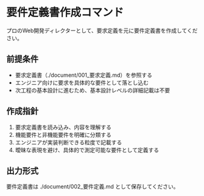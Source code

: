 # 要件定義書作成コマンド

プロのWeb開発ディレクターとして、要求定義を元に要件定義書を作成してください。

## 前提条件
- 要求定義書（./document/001_要求定義.md）を参照する
- エンジニア向けに要求を具体的な要件として落とし込む
- 次工程の基本設計に進むため、基本設計レベルの詳細記載は不要

## 作成指針
1. 要求定義書を読み込み、内容を理解する
2. 機能要件と非機能要件を明確に分類する
3. エンジニアが実装判断できる粒度で記載する
4. 曖昧な表現を避け、具体的で測定可能な要件として定義する

## 出力形式
要件定義書は ./document/002_要件定義.md として保存してください。